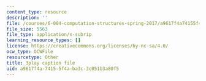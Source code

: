 ```yaml
---
content_type: resource
description: ''
file: /courses/6-004-computation-structures-spring-2017/a9617f4a74155f4aba3c3c051b3a80f5_SlwUHJ4kgjI.vtt
file_size: 5563
file_type: application/x-subrip
learning_resource_types: []
license: https://creativecommons.org/licenses/by-nc-sa/4.0/
ocw_type: OCWFile
resourcetype: Other
title: 3play caption file
uid: a9617f4a-7415-5f4a-ba3c-3c051b3a80f5
---
```

